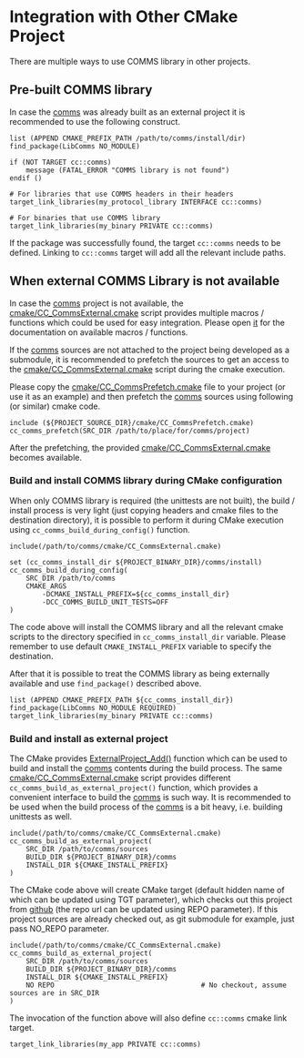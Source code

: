 # Integration with Other CMake Project
There are multiple ways to use COMMS library in other projects.

## Pre-built COMMS library
In case the [comms](https://github.com/arobenko/comms) was already built as an external project
it is recommended to use the following construct.
```
list (APPEND CMAKE_PREFIX_PATH /path/to/comms/install/dir)
find_package(LibComms NO_MODULE)

if (NOT TARGET cc::comms)
    message (FATAL_ERROR "COMMS library is not found")
endif ()

# For libraries that use COMMS headers in their headers
target_link_libraries(my_protocol_library INTERFACE cc::comms)

# For binaries that use COMMS library
target_link_libraries(my_binary PRIVATE cc::comms)
```
If the package was successfully found, the target `cc::comms` needs 
to be defined. Linking to `cc::comms` target will add all the relevant
include paths.

## When external COMMS Library is not available
In case the [comms](https://github.com/arobenko/comms) project is not available, the 
[cmake/CC_CommsExternal.cmake](../cmake/CC_CommsExternal.cmake) script provides
multiple macros / functions which could be used for easy 
integration. Please open [it](../cmake/CC_CommsExternal.cmake) for 
the documentation on available macros / functions.

If the [comms](https://github.com/arobenko/comms) 
sources are not attached to the 
project being developed as a submodule, it is recommended to 
prefetch the sources to get an access to the 
[cmake/CC_CommsExternal.cmake](../cmake/CC_CommsExternal.cmake) script during
the cmake execution.

Please copy the [cmake/CC_CommsPrefetch.cmake](../cmake/CC_CommsPrefetch.cmake)
file to your project (or use it as an example) and then 
prefetch the 
[comms](https://github.com/arobenko/comms) 
sources using following (or similar) 
cmake code.
```
include (${PROJECT_SOURCE_DIR}/cmake/CC_CommsPrefetch.cmake)
cc_comms_prefetch(SRC_DIR /path/to/place/for/comms/project)
```
After the prefetching, the provided 
[cmake/CC_CommsExternal.cmake](../cmake/CC_CommsExternal.cmake) becomes available.

### Build and install COMMS library during CMake configuration
When only COMMS library is required (the unittests are not built), the 
build / install process is very light (just copying headers and cmake files to the destination directory), 
it is possible to perform it during CMake execution using `cc_comms_build_during_config()` function.
```
include(/path/to/comms/cmake/CC_CommsExternal.cmake)

set (cc_comms_install_dir ${PROJECT_BINARY_DIR}/comms/install)
cc_comms_build_during_config(
    SRC_DIR /path/to/comms
    CMAKE_ARGS
        -DCMAKE_INSTALL_PREFIX=${cc_comms_install_dir}
        -DCC_COMMS_BUILD_UNIT_TESTS=OFF 
)
```
The code above will install the COMMS library and all the relevant cmake 
scripts to the directory specified in `cc_comms_install_dir` variable. Please 
remember to use default `CMAKE_INSTALL_PREFIX` variable to specify the destination.

After that it is possible to treat the COMMS library as being externally 
available and use `find_package()` described above.
```
list (APPEND CMAKE_PREFIX_PATH ${cc_comms_install_dir})
find_package(LibComms NO_MODULE REQUIRED)
target_link_libraries(my_binary PRIVATE cc::comms)
```
### Build and install as external project
The CMake provides 
[ExternalProject_Add()](https://cmake.org/cmake/help/v3.0/module/ExternalProject.html)
function which can be used to build and install the 
[comms](https://github.com/arobenko/comms) contents during the 
build process. The same [cmake/CC_CommsExternal.cmake](../cmake/CC_CommsExternal.cmake)
script provides different `cc_comms_build_as_external_project()` function,
which provides a convenient interface to build the 
[comms](https://github.com/arobenko/comms) is such way.
It is recommended to be used when the build process of the 
[comms](https://github.com/arobenko/comms) is 
a bit heavy, i.e. building unittests as well.
```
include(/path/to/comms/cmake/CC_CommsExternal.cmake)
cc_comms_build_as_external_project(
    SRC_DIR /path/to/comms/sources
    BUILD_DIR ${PROJECT_BINARY_DIR}/comms
    INSTALL_DIR ${CMAKE_INSTALL_PREFIX}
)
```
The CMake code above will create CMake target (default hidden name of which can be updated
using TGT parameter), which checks out this project from 
[github](https://github.com/arobenko/comms) (the repo url can be updated
using REPO parameter). If this project sources are already checked out, as git submodule
for example, just pass NO_REPO parameter.
```
include(/path/to/comms/cmake/CC_CommsExternal.cmake)
cc_comms_build_as_external_project(
    SRC_DIR /path/to/comms/sources
    BUILD_DIR ${PROJECT_BINARY_DIR}/comms
    INSTALL_DIR ${CMAKE_INSTALL_PREFIX}
    NO REPO                                    # No checkout, assume sources are in SRC_DIR
)
```

The invocation of the function above will also define `cc::comms` 
cmake link target.
```
target_link_libraries(my_app PRIVATE cc::comms)
```
